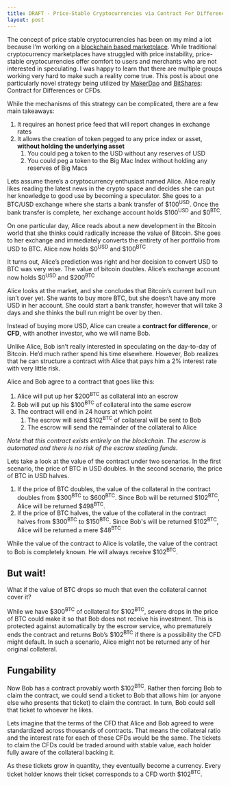 ```yaml
---
title: DRAFT - Price-Stable Cryptocurrencies via Contract For Differences
layout: post
---
```


The concept of price stable cryptocurrencies has been on my mind a lot because I’m working on a [blockchain based marketplace](http://safemarket.github.io). While traditional cryptocurrency marketplaces have struggled with price instability, price-stable cryptocurrencies offer comfort to users and merchants who are not interested in speculating. I was happy to learn that there are multiple groups working very hard to make such a reality come true. This post is about one particularly novel strategy being utilized by [MakerDao](http://makerdao.com/) and [BitShares](https://bitshares.org/): Contract for Differences or CFDs. 

While the mechanisms of this strategy can be complicated, there are a few main takeaways:

1. It requires an honest price feed that will report changes in exchange rates
2. It allows the creation of token pegged to any price index or asset, **without holding the underlying asset**
	1. You could peg a token to the USD without any reserves of USD
	2. You could peg a token to the Big Mac Index without holding any reserves of Big Macs

Lets assume there’s a cryptocurrency enthusiast named Alice. Alice really likes reading the latest news in the crypto space and decides she can put her knowledge to good use by becoming a speculator. She goes to a BTC/USD exchange where she starts a bank transfer of $100<sup>USD</sup>. Once the bank transfer is complete, her exchange account holds $100<sup>USD</sup> and $0<sup>BTC</sup>.

On one particular day, Alice reads about a new development in the Bitcoin world that she thinks could radically increase the value of Bitcoin. She goes to her exchange and immediately converts the entirety of her portfolio from USD to BTC. Alice now holds $0<sup>USD</sup> and $100<sup>BTC</sup>

It turns out, Alice’s prediction was right and her decision to convert USD to BTC was very wise. The value of bitcoin doubles. Alice’s exchange account now holds $0<sup>USD</sup> and $200<sup>BTC</sup>

Alice looks at the market, and she concludes that Bitcoin’s current bull run isn’t over yet. She wants to buy more BTC, but she doesn’t have any more USD in her account. She could start a bank transfer, however that will take 3 days and she thinks the bull run might be over by then.

Instead of buying more USD, Alice can create a **contract for difference**, or **CFD**, with another investor,  who we will name Bob.

Unlike Alice, Bob isn’t really interested in speculating on the day-to-day of Bitcoin. He’d much rather spend his time elsewhere. However, Bob realizes that he can structure a contract with Alice that pays him a 2% interest rate with very little risk.

Alice and Bob agree to a contract that goes like this:

1. Alice will put up her $200<sup>BTC</sup> as collateral into an escrow
2. Bob will put up his $100<sup>BTC</sup> of collateral into the same escrow
3. The contract will end in 24 hours at which point
	1. The escrow will send $102<sup>BTC</sup> of collateral will be sent to Bob
	2. The escrow will send the remainder of the collateral to Alice

*Note that this contract exists entirely on the blockchain. The escrow is automated and there is no risk of the escrow stealing funds.*

Lets take a look at the value of the contract under two scenarios. In the first scenario, the price of BTC in USD doubles. In the second scenario, the price of BTC in USD halves.

1. If the price of BTC doubles, the value of the collateral in the contract doubles from $300<sup>BTC</sup> to $600<sup>BTC</sup>. Since Bob will be returned $102<sup>BTC</sup>, Alice will be returned $498<sup>BTC</sup>.
2. If the price of BTC halves, the value of the collateral in the contract halves from $300<sup>BTC</sup> to $150<sup>BTC</sup>. Since Bob's will be returned $102<sup>BTC</sup>, Alice will be returned a mere $48<sup>BTC</sup>

While the value of the contract to Alice is volatile, the value of the contract to Bob is completely known. He will always receive $102<sup>BTC</sup>.

## But wait!

What if the value of BTC drops so much that even the collateral cannot cover it?

While we have $300<sup>BTC</sup> of collateral for $102<sup>BTC</sup>, severe drops in the price of BTC could make it so that Bob does not receive his investment. This is protected against automatically by the escrow service, who prematurely ends the contract and returns Bob’s $102<sup>BTC</sup> if there is a possibility the CFD might default. In such a scenario, Alice might not be returned any of her original collateral.

## Fungability

Now Bob has a contract provably worth $102<sup>BTC</sup>. Rather then forcing Bob to claim the contract, we could send a ticket to Bob that allows him (or anyone else who presents that ticket) to claim the contract. In turn, Bob could sell that ticket to whoever he likes.

Lets imagine that the terms of the CFD that Alice and Bob agreed to were standardized across thousands of contracts. That means the collateral ratio and the interest rate for each of these CFDs would be the same. The tickets to claim the CFDs could be traded around with stable value, each holder fully aware of the collateral backing it.

As these tickets grow in quantity, they eventually become a currency. Every ticket holder knows their ticket corresponds to a CFD worth $102<sup>BTC</sup>.